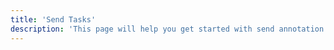 ```yaml
---
title: 'Send Tasks'
description: 'This page will help you get started with send annotation tasks to a project.'
---
```


<API
	method="POST"
	url="/task/send"
	:body="body"
	:results="results"
/>

<script setup>
import body from './body.json'
import results from './results.json'
</script>
